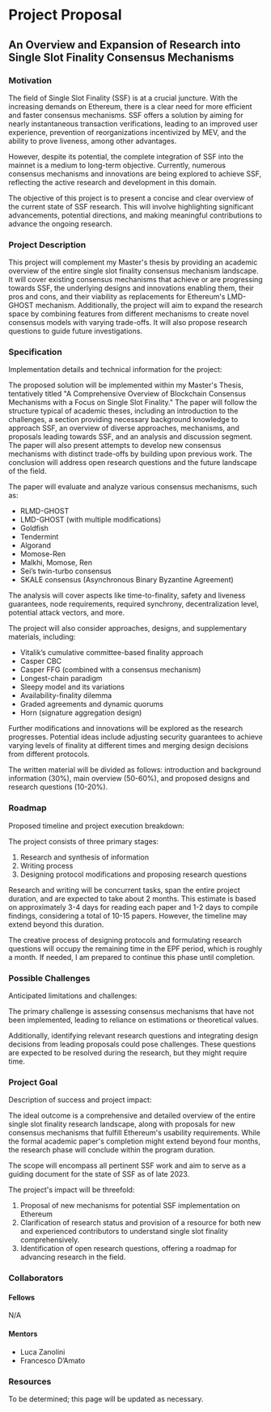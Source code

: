 # Project Proposal

## An Overview and Expansion of Research into Single Slot Finality Consensus Mechanisms

### Motivation

The field of Single Slot Finality (SSF) is at a crucial juncture. With the increasing demands on Ethereum, there is a clear need for more efficient and faster consensus mechanisms. SSF offers a solution by aiming for nearly instantaneous transaction verifications, leading to an improved user experience, prevention of reorganizations incentivized by MEV, and the ability to prove liveness, among other advantages.

However, despite its potential, the complete integration of SSF into the mainnet is a medium to long-term objective. Currently, numerous consensus mechanisms and innovations are being explored to achieve SSF, reflecting the active research and development in this domain.

The objective of this project is to present a concise and clear overview of the current state of SSF research. This will involve highlighting significant advancements, potential directions, and making meaningful contributions to advance the ongoing research.

### Project Description

This project will complement my Master's thesis by providing an academic overview of the entire single slot finality consensus mechanism landscape. It will cover existing consensus mechanisms that achieve or are progressing towards SSF, the underlying designs and innovations enabling them, their pros and cons, and their viability as replacements for Ethereum's LMD-GHOST mechanism. Additionally, the project will aim to expand the research space by combining features from different mechanisms to create novel consensus models with varying trade-offs. It will also propose research questions to guide future investigations.

### Specification

Implementation details and technical information for the project:

The proposed solution will be implemented within my Master's Thesis, tentatively titled "A Comprehensive Overview of Blockchain Consensus Mechanisms with a Focus on Single Slot Finality." The paper will follow the structure typical of academic theses, including an introduction to the challenges, a section providing necessary background knowledge to approach SSF, an overview of diverse approaches, mechanisms, and proposals leading towards SSF, and an analysis and discussion segment. The paper will also present attempts to develop new consensus mechanisms with distinct trade-offs by building upon previous work. The conclusion will address open research questions and the future landscape of the field.

The paper will evaluate and analyze various consensus mechanisms, such as:

- RLMD-GHOST
- LMD-GHOST (with multiple modifications)
- Goldfish
- Tendermint
- Algorand
- Momose-Ren
- Malkhi, Momose, Ren
- Sei’s twin-turbo consensus
- SKALE consensus (Asynchronous Binary Byzantine Agreement)

The analysis will cover aspects like time-to-finality, safety and liveness guarantees, node requirements, required synchrony, decentralization level, potential attack vectors, and more.

The project will also consider approaches, designs, and supplementary materials, including:

- Vitalik’s cumulative committee-based finality approach
- Casper CBC
- Casper FFG (combined with a consensus mechanism)
- Longest-chain paradigm
- Sleepy model and its variations
- Availability-finality dilemma
- Graded agreements and dynamic quorums
- Horn (signature aggregation design)

Further modifications and innovations will be explored as the research progresses. Potential ideas include adjusting security guarantees to achieve varying levels of finality at different times and merging design decisions from different protocols.

The written material will be divided as follows: introduction and background information (30%), main overview (50-60%), and proposed designs and research questions (10-20%).

### Roadmap

Proposed timeline and project execution breakdown:

The project consists of three primary stages:

1. Research and synthesis of information
2. Writing process
3. Designing protocol modifications and proposing research questions

Research and writing will be concurrent tasks, span the entire project duration, and are expected to take about 2 months. This estimate is based on approximately 3-4 days for reading each paper and 1-2 days to compile findings, considering a total of 10-15 papers. However, the timeline may extend beyond this duration.

The creative process of designing protocols and formulating research questions will occupy the remaining time in the EPF period, which is roughly a month. If needed, I am prepared to continue this phase until completion.

### Possible Challenges

Anticipated limitations and challenges:

The primary challenge is assessing consensus mechanisms that have not been implemented, leading to reliance on estimations or theoretical values.

Additionally, identifying relevant research questions and integrating design decisions from leading proposals could pose challenges. These questions are expected to be resolved during the research, but they might require time.

### Project Goal

Description of success and project impact:

The ideal outcome is a comprehensive and detailed overview of the entire single slot finality research landscape, along with proposals for new consensus mechanisms that fulfill Ethereum's usability requirements. While the formal academic paper's completion might extend beyond four months, the research phase will conclude within the program duration.

The scope will encompass all pertinent SSF work and aim to serve as a guiding document for the state of SSF as of late 2023.

The project's impact will be threefold:

1. Proposal of new mechanisms for potential SSF implementation on Ethereum
2. Clarification of research status and provision of a resource for both new and experienced contributors to understand single slot finality comprehensively.
3. Identification of open research questions, offering a roadmap for advancing research in the field.

### Collaborators

#### Fellows

N/A

#### Mentors

- Luca Zanolini
- Francesco D’Amato

### Resources

To be determined; this page will be updated as necessary.
